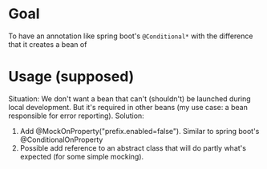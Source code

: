 # Goal

To have an annotation like spring boot's `@Conditional*` with the difference that
it creates a bean of 

# Usage (supposed)

Situation: We don't want a bean that can't (shouldn't) be launched during local development. But it's required in other beans (my use case: a bean responsible for error reporting).
Solution:
1. Add @MockOnProperty("prefix.enabled=false"). Similar to spring boot's @ConditionalOnProperty
2. Possible add reference to an abstract class that will do partly what's expected (for some simple mocking).

